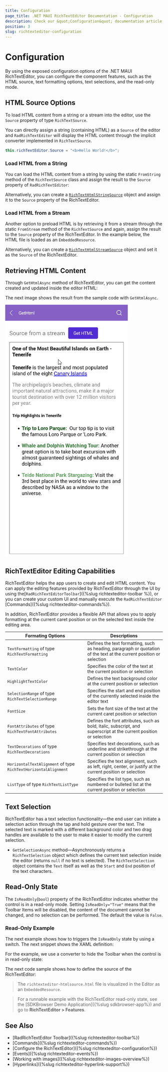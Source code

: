 ```yaml
---
title: Configuration
page_title: .NET MAUI RichTextEditor Documentation - Configuration
description: Check our &quot;Configuration&quot; documentation article for Telerik RichTextEditor for .NET MAUI control.
position: 3
slug: richtexteditor-configuration
---
```


# Configuration

By using the exposed configuration options of the .NET MAUI RichTextEditor, you can configure the component features, such as the HTML source, text formatting options, text selections, and the read-only mode.

## HTML Source Options

To load HTML content from a string or a stream into the editor, use the `Source` property of type `RichTextSource`. 

You can directly assign a string (containing HTML) as a <code>Source</code> of the editor and `RadRichTextEditor` will display the HTML content through the implicit converter implemented in `RichTextSource`.

```C#
this.richTextEditor.Source = "<b>Hello World!</b>";
```

### Load HTML from a String

You can load the HTML content from a string by using the static <code>FromString</code> method of the `RichTextSource` class and assign the result to the `Source` property of `RadRichTextEditor`:

<snippet id='richtexteditor-getting-started' />

Alternatively, you can create a [`RichTextHtmlStringSource`](/devtools/xamarin/api/telerik.xamarinforms.richtexteditor.richtexthtmlstringsource) object and assign it to the <code>Source</code> property of the RichTextEditor.

### Load HTML from a Stream

Another option to preload HTML is by retrieving it from a stream through the static <code>FromStream</code> method of the `RichTextSource` and again, assign the result to the `Source` property of the RichTextEditor. In the example below, the HTML file is loaded as an `EmbeddedResource`.

<snippet id='richtexteditor-keyfeatures-fromstream' />

Alternatively, you can create a [`RichTextHtmlStreamSource`](/devtools/xamarin/api/telerik.xamarinforms.richtexteditor.richtexthtmlstreamsource) object and set it as the <code>Source</code> of the RichTextEditor.

## Retrieving HTML Content

Through `GetHtmlAsync` method of RichTextEditor, you can get the content created and updated inside the editor HTML:

<snippet id='richtexteditor-keyfeatures-gethtml' />

The next image shows the result from the sample code with `GetHtmlAsync`.

![.NET MAUI RichTextEditor GetHTML](images/rte-get-html.gif)

## RichTextEditor Editing Capabilities

RichTextEditor helps the app users to create and edit HTML content. You can apply the editing features provided by RichTextEditor through the UI by using the[`RadRichTextEditorToolbar`]({%slug richtexteditor-toolbar %}), or you can create your custom UI and manually execute the `RadRichTextEditor` [Commands]({%slug richtexteditor-commands%}).

In addition, RichTextEditor provides a flexible API that allows you to apply formatting at the current caret position or on the selected text inside the editing area.

| Formating Options | Descriptions |
| ------------- | --------------- |
| `TextFormatting` of type `RichTextFormatting` | Defines the text formatting, such as heading, paragraph or quotation of the text at the current position or selection |
| `TextColor` | Specifies the color of the text at the current position or selection |
| `HighlightTextColor` | Defines the text background color at the current position or selection |
| `SelectionRange` of type `RichTextSelectionRange` | Specifies the start and end position of the currently selected inside the editor text |
| `FontSize` | Sets the font size of the text at the current caret position or selection |
| `FontAttributes` of type `RichTextFontAttributes` | Defines the font attributes, such as bold, italic, subscript, and superscript at the current position or selection |
| `TextDecorations` of type `RichTextDecorations` | Specifies text decorations, such as underline and strikethrough at the current position or selection |
| `HorizontalTextAlignment` of type `RichTextHorizontalAlignment` | Specifies the text alignment, such as left, right, center, or justify at the current position or selection |
| `ListType` of type `RichTextListType` | Specifies the list type, such as numbered or bulleted list at the current position or selection |

## Text Selection

RichTextEditor has a text selection functionality—the end user can initiate a selection action through the tap and hold gesture over the text. The selected text is marked with a different background color and two drag handles are available to the user to make it easier to modify the current selection. 

* `GetSelectionAsync` method—Asynchronously returns a `RichTextSelection` object which defines the current text selection inside the editor (returns `null` if no text is selected). The <code>RichTextSelection</code> object contains the `Text` itself as well as the `Start` and `End` position of the text characters.
	
## Read-Only State

The `IsReadOnly`(`bool`) property of the RichTextEditor indicates whether the control is in a read-only mode. Setting `IsReadOnly="True"` means that the Toolbar Items will be disabled, the content of the document cannot be changed, and no selection can be performed. The default the value is `False`. 

### Read-Only Example

The next example shows how to triggers the `IsReadOnly` state by using a switch. The next snippet shows the XAML definition:

<snippet id='richtexteditor-readonly-state' />

For the example, we use a converter to hide the Toolbar when the control is in read-only state:

<snippet id='richtexteditor-readonly-converter' />

The next code sample shows how to define the source of the RichTextEditor:

<snippet id='richtexteditor-readonly-state-code-behind' />

> The `richtexteditor-htmlsource.html` file is visualized in the Editor as an `EmbeddedResource`.

> For a runnable example with the RichTextEditor read-only state, see the [SDKBrowser Demo Application]({%slug sdkbrowser-app%}) and go to **RichTextEditor > Features**.


## See Also

- [RadRichTextEditor Toolbar]({%slug richtexteditor-toolbar%})
- [Commands]({%slug richtexteditor-commands%})
- [Configure the RichTextEditor]({%slug richtexteditor-configuration%})
- [Events]({%slug richtexteditor-events%})
- [Working with images]({%slug richtexteditor-images-overview%})
- [Hyperlinks]({%slug richtexteditor-hyperlink-support%})
